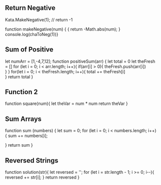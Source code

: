 ## Return Negative
Kata.MakeNegative(1);  // return -1

function makeNegative(num) {
{
    return -Math.abs(num);
}
console.log(chaToNeg(1))}


## Sum of Positive


let numArr = [1,-4,7,12];
function positiveSum(arr) {
let total = 0
   let theFresh = []
for (let i = 0; i < arr.length; i++){
  if(arr[i] > 0){
     theFresh.push(arr[i])  
}
  }
 for(let i = 0; i < theFresh.length; i++){
    total += theFresh[i]     
 }
 return total
}


## Function 2

function square(num){
  let theVar = num * num
return theVar
  }

## Sum Arrays

function sum (numbers) {
  let sum = 0;
    for (let i = 0; i < numbers.length; i++) {
    sum += numbers[i];
   
}
   return sum
}



## Reversed Strings

function solution(str){
    let reversed = '';
    for (let i = str.length - 1; i >= 0; i--){
        reversed += str[i];
    }
    return reversed
    }
    